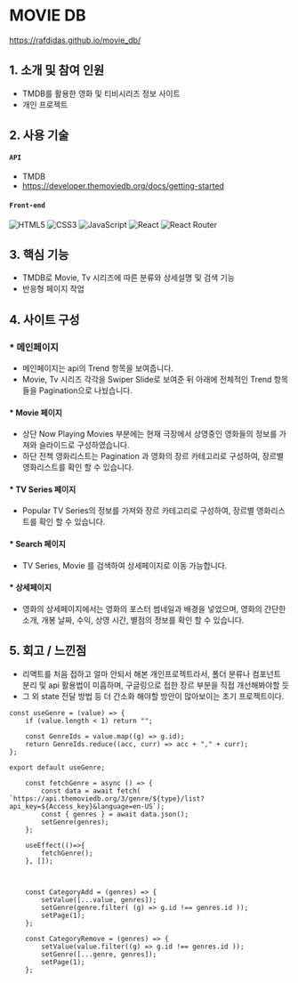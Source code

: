 # MOVIE DB
https://rafdidas.github.io/movie_db/

## 1. 소개 및 참여 인원
- TMDB를 활용한 영화 및 티비시리즈 정보 사이트
- 개인 프로젝트

## 2. 사용 기술
#### `API`
  - TMDB
  - https://developer.themoviedb.org/docs/getting-started
#### `Front-end`
![HTML5](https://img.shields.io/badge/html5-%23E34F26.svg?style=for-the-badge&logo=html5&logoColor=white)
![CSS3](https://img.shields.io/badge/css3-%231572B6.svg?style=for-the-badge&logo=css3&logoColor=white)
![JavaScript](https://img.shields.io/badge/javascript-%23323330.svg?style=for-the-badge&logo=javascript&logoColor=%23F7DF1E)
![React](https://img.shields.io/badge/react-%2320232a.svg?style=for-the-badge&logo=react&logoColor=%2361DAFB)
![React Router](https://img.shields.io/badge/React_Router-CA4245?style=for-the-badge&logo=react-router&logoColor=white)

## 3. 핵심 기능
- TMDB로 Movie, Tv 시리즈에 따른 분류와 상세설명 및 검색 기능
- 반응형 페이지 작업

## 4. 사이트 구성
   ### * 메인페이지
   - 메인페이지는 api의 Trend 항목을 보여줍니다.
   - Movie, Tv 시리즈 각각을 Swiper Slide로 보여준 뒤 아래에 전체적인 Trend 항목들을 Pagination으로 나눴습니다.

   #### * Movie 페이지
   - 상단 Now Playing Movies 부분에는 현재 극장에서 상영중인 영화들의 정보를 가져와 슬라이드로 구성하였습니다.
   - 하단 전첵 영화리스트는 Pagination 과 영화의 장르 카테고리로 구성하여, 장르별 영화리스트를 확인 할 수 있습니다.

   #### * TV Series 페이지
   - Popular TV Series의 정보를 가져와 장르 카테고리로 구성하여, 장르별 영화리스트를 확인 할 수 있습니다.

   #### * Search 페이지
   - TV Series, Movie 를 검색하여 상세페이지로 이동 가능합니다.

   #### * 상세페이지
   - 영화의 상세페이지에서는 영화의 포스터 썸네일과 배경을 넣었으며, 영화의 간단한 소개, 개봉 날짜, 수익, 상영 시간, 별점의 정보를 확인 할 수 있습니다.

## 5. 회고 / 느낀점
- 리액트를 처음 접하고 얼마 안되서 해본 개인프로젝트라서, 폴더 분류나 컴포넌트 분리 및 api 활용법이 미흡하며, 구글링으로 접한 장르 부분을 직접 개선해봐야할 듯
- 그 외 state 전달 방법 등 더 간소화 해야할 방안이 많아보이는 초기 프로젝트이다.
```
const useGenre = (value) => {
    if (value.length < 1) return "";
    
    const GenreIds = value.map((g) => g.id);
    return GenreIds.reduce((acc, curr) => acc + "," + curr);
};

export default useGenre;
```
```
    const fetchGenre = async () => {
        const data = await fetch( `https://api.themoviedb.org/3/genre/${type}/list?api_key=${Access_key}&language=en-US`);
        const { genres } = await data.json();
        setGenre(genres);
    };

    useEffect(()=>{
        fetchGenre();
    }, []);

    

    const CategoryAdd = (genres) => {
        setValue([...value, genres]);
        setGenre(genre.filter( (g) => g.id !== genres.id ));
        setPage(1);
    };

    const CategoryRemove = (genres) => {
        setValue(value.filter((g) => g.id !== genres.id ));
        setGenre([...genre, genres]);
        setPage(1);
    };
```



